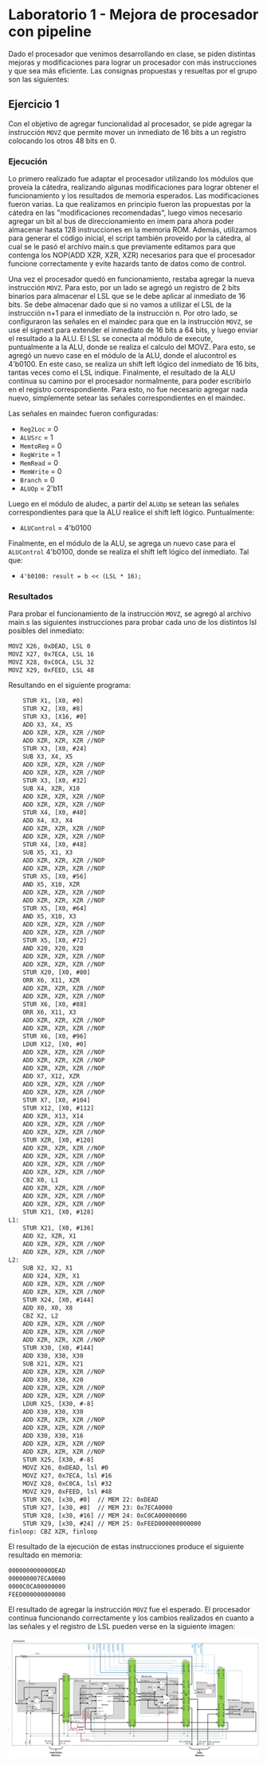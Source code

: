 # Laboratorio 1 - Mejora de procesador con pipeline
Dado el procesador que venimos desarrollando en clase, se piden distintas mejoras y modificaciones para lograr un procesador con más instrucciones y que sea más eficiente. Las consignas propuestas y resueltas por el grupo son las siguientes:

## Ejercicio 1
Con el objetivo de agregar funcionalidad al procesador, se pide agregar la instrucción `MOVZ` que permite mover un inmediato de 16 bits a un registro colocando los otros 48 bits en 0.

### Ejecución
Lo primero realizado fue adaptar el procesador utilizando los módulos que proveía la cátedra, realizando algunas modificaciones para lograr obtener el funcionamiento y los resultados de memoria esperados.
Las modificaciones fueron varias. La que realizamos en principio fueron las propuestas por la cátedra en las "modificaciones recomendadas", luego vimos necesario agregar un bit al bus de direccionamiento en imem para ahora poder almacenar hasta 128 instrucciones en la memoria ROM. Además, utilizamos para generar el código inicial, el script también proveido por la cátedra, al cual se le pasó el archivo main.s que previamente editamos para que contenga los NOP(ADD XZR, XZR, XZR) necesarios para que el procesador funcione correctamente y evite hazards tanto de datos como de control.

Una vez el procesador quedó en funcionamiento, restaba agregar la nueva instrucción `MOVZ`. Para esto, por un lado se agregó un registro de 2 bits binarios para almacenar el LSL que se le debe aplicar al inmediato de 16 bits. Se debe almacenar dado que si no vamos a utilizar el LSL de la instrucción n+1 para el inmediato de la instrucción n.
Por otro lado, se configuraron las señales en el maindec para que en la instrucción `MOVZ`, se use el signext para extender el inmediato de 16 bits a 64 bits, y luego enviar el resultado a la ALU.
El LSL se conecta al módulo de execute, puntualmente a la ALU, donde se realiza el calculo del MOVZ. Para esto, se agregó un nuevo case en el módulo de la ALU, donde el alucontrol es 4'b0100. En este caso, se realiza un shift left lógico del inmediato de 16 bits, tantas veces como el LSL indique.
Finalmente, el resultado de la ALU continua su camino por el procesador normalmente, para poder escribirlo en el registro correspondiente. Para esto, no fue necesario agregar nada nuevo, simplemente setear las señales correspondientes en el maindec.

Las señales en maindec fueron configuradas:
- `Reg2Loc` = 0
- `ALUSrc` = 1
- `MemtoReg` = 0
- `RegWrite` = 1
- `MemRead` = 0
- `MemWrite` = 0
- `Branch` = 0
- `ALUOp` = 2'b11

Luego en el módulo de aludec, a partir del `ALUOp` se setean las señales correspondientes para que la ALU realice el shift left lógico. Puntualmente:
- `ALUControl` = 4'b0100

Finalmente, en el módulo de la ALU, se agrega un nuevo case para el `ALUControl` 4'b0100, donde se realiza el shift left lógico del inmediato. Tal que:
- `4'b0100: result = b << (LSL * 16);`

### Resultados
Para probar el funcionamiento de la instrucción `MOVZ`, se agregó al archivo main.s las siguientes instrucciones para probar cada uno de los distintos lsl posibles del inmediato:
```
MOVZ X26, 0xDEAD, LSL 0
MOVZ X27, 0x7ECA, LSL 16
MOVZ X28, 0xC0CA, LSL 32
MOVZ X29, 0xFEED, LSL 48
```
Resultando en el siguiente programa:
```
    STUR X1, [X0, #0]
    STUR X2, [X0, #8]
    STUR X3, [X16, #0]
    ADD X3, X4, X5
    ADD XZR, XZR, XZR //NOP
    ADD XZR, XZR, XZR //NOP
    STUR X3, [X0, #24]
    SUB X3, X4, X5
    ADD XZR, XZR, XZR //NOP
    ADD XZR, XZR, XZR //NOP
    STUR X3, [X0, #32]
    SUB X4, XZR, X10
    ADD XZR, XZR, XZR //NOP
    ADD XZR, XZR, XZR //NOP
    STUR X4, [X0, #40]
    ADD X4, X3, X4
    ADD XZR, XZR, XZR //NOP
    ADD XZR, XZR, XZR //NOP
    STUR X4, [X0, #48]
    SUB X5, X1, X3
    ADD XZR, XZR, XZR //NOP
    ADD XZR, XZR, XZR //NOP
    STUR X5, [X0, #56]
    AND X5, X10, XZR
    ADD XZR, XZR, XZR //NOP
    ADD XZR, XZR, XZR //NOP
    STUR X5, [X0, #64]
    AND X5, X10, X3
    ADD XZR, XZR, XZR //NOP
    ADD XZR, XZR, XZR //NOP
    STUR X5, [X0, #72]
    AND X20, X20, X20
    ADD XZR, XZR, XZR //NOP
    ADD XZR, XZR, XZR //NOP
    STUR X20, [X0, #80]
    ORR X6, X11, XZR
    ADD XZR, XZR, XZR //NOP
    ADD XZR, XZR, XZR //NOP
    STUR X6, [X0, #88]
    ORR X6, X11, X3
    ADD XZR, XZR, XZR //NOP
    ADD XZR, XZR, XZR //NOP
    STUR X6, [X0, #96]
    LDUR X12, [X0, #0]
    ADD XZR, XZR, XZR //NOP
    ADD XZR, XZR, XZR //NOP
    ADD XZR, XZR, XZR //NOP
    ADD X7, X12, XZR
    ADD XZR, XZR, XZR //NOP
    ADD XZR, XZR, XZR //NOP
    STUR X7, [X0, #104]
    STUR X12, [X0, #112]
    ADD XZR, X13, X14
    ADD XZR, XZR, XZR //NOP
    ADD XZR, XZR, XZR //NOP
    STUR XZR, [X0, #120]
    ADD XZR, XZR, XZR //NOP
    ADD XZR, XZR, XZR //NOP
    ADD XZR, XZR, XZR //NOP
    ADD XZR, XZR, XZR //NOP
    CBZ X0, L1
    ADD XZR, XZR, XZR //NOP
    ADD XZR, XZR, XZR //NOP
    ADD XZR, XZR, XZR //NOP
    STUR X21, [X0, #128]
L1:
    STUR X21, [X0, #136]
    ADD X2, XZR, X1
    ADD XZR, XZR, XZR //NOP
    ADD XZR, XZR, XZR //NOP
L2: 
    SUB X2, X2, X1
    ADD X24, XZR, X1
    ADD XZR, XZR, XZR //NOP
    ADD XZR, XZR, XZR //NOP
    STUR X24, [X0, #144]
    ADD X0, X0, X8
    CBZ X2, L2
    ADD XZR, XZR, XZR //NOP
    ADD XZR, XZR, XZR //NOP
    ADD XZR, XZR, XZR //NOP
    STUR X30, [X0, #144]
    ADD X30, X30, X30
    SUB X21, XZR, X21
    ADD XZR, XZR, XZR //NOP
    ADD X30, X30, X20
    ADD XZR, XZR, XZR //NOP
    ADD XZR, XZR, XZR //NOP
    LDUR X25, [X30, #-8]
    ADD X30, X30, X30
    ADD XZR, XZR, XZR //NOP
    ADD XZR, XZR, XZR //NOP
    ADD X30, X30, X16
    ADD XZR, XZR, XZR //NOP
    ADD XZR, XZR, XZR //NOP
    STUR X25, [X30, #-8]
    MOVZ X26, 0xDEAD, lsl #0
    MOVZ X27, 0x7ECA, lsl #16
    MOVZ X28, 0xC0CA, lsl #32
    MOVZ X29, 0xFEED, lsl #48
    STUR X26, [x30, #0]  // MEM 22: 0xDEAD
    STUR X27, [x30, #8]  // MEM 23: 0x7ECA0000
    STUR X28, [x30, #16] // MEM 24: 0xC0CA00000000
    STUR X29, [x30, #24] // MEM 25: 0xFEED000000000000
finloop: CBZ XZR, finloop
```

El resultado de la ejecución de estas instrucciones produce el siguiente resultado en memoria:
```
000000000000DEAD
000000007ECA0000
0000C0CA00000000
FEED000000000000
```

El resultado de agregar la instrucción `MOVZ` fue el esperado. El procesador continua funcionando correctamente y los cambios realizados en cuanto a las señales y el registro de LSL pueden verse en la siguiente imagen:

![Cambios introducidos](assets/cambios_introducidos.jpg)
